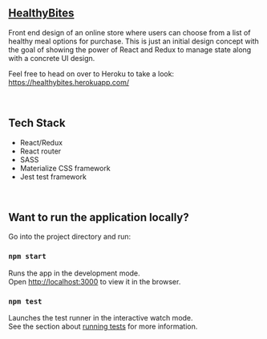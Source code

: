 ## [HealthyBites](https://healthybites.herokuapp.com/)

Front end design of an online store where users can choose from a list of healthy meal options for purchase. This is just an initial design concept with the goal of showing the power of React and Redux to manage state along with a concrete UI design.

Feel free to head on over to Heroku to take a look: https://healthybites.herokuapp.com/

<br>

## Tech Stack

- React/Redux
- React router
- SASS
- Materialize CSS framework
- Jest test framework

<br>

## Want to run the application locally?

Go into the project directory and run:

### `npm start`

Runs the app in the development mode.<br />
Open [http://localhost:3000](http://localhost:3000) to view it in the browser.

### `npm test`

Launches the test runner in the interactive watch mode.<br />
See the section about [running tests](https://facebook.github.io/create-react-app/docs/running-tests) for more information.
